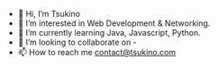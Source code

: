 - 👋 Hi, I’m Tsukino
- 👀 I’m interested in Web Development & Networking.
- 🌱 I’m currently learning Java, Javascript, Python.
- 💞️ I’m looking to collaborate on -
- 📫 How to reach me contact@tsukino.com

<!---
TsukinoDesu/TsukinoDesu is a ✨ special ✨ repository because its `README.md` (this file) appears on your GitHub profile.
You can click the Preview link to take a look at your changes.
--->
